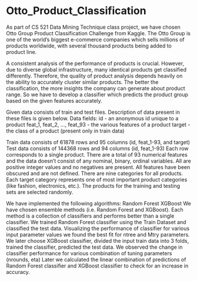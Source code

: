 # Otto_Product_Classification

As part of CS 521 Data Mining Technique class project, we have chosen Otto Group Product
Classification Challenge from Kaggle. The Otto Group is one of the world’s biggest e-commerce
companies which sells millions of products worldwide, with several thousand products being
added to product line.

A consistent analysis of the performance of products is crucial. However, due to diverse global
infrastructure, many identical products get classified differently. Therefore, the quality of
product analysis depends heavily on the ability to accurately cluster similar products. The better
the classification, the more insights the company can generate about product range. So we have
to develop a classifier which predicts the product group based on the given features accurately.


Given data consists of train and test files. Description of data present in these files is given below.
Data fields:
id - an anonymous id unique to a product
feat_1, feat_2, ..., feat_93 - the various features of a product
target - the class of a product (present only in train data)

Train data consists of 61878 rows and 95 columns (id, feat_1-93, and target)
Test data consists of 144368 rows and 94 columns (id, feat_1-93)
Each row corresponds to a single product. 
There are a total of 93 numerical features and the data doesn’t consist of any nominal, binary, ordinal variables. All are positive integer values and no
negatives are present.
All features have been obscured and are not defined.
There are nine categories for all products.
Each target category represents one of most important product categories (like fashion, electronics, etc.). The products for the training and testing sets
are selected randomly.


We have implemented the following algorithms:
Random Forest
XGBoost
We have chosen ensemble methods (i.e. Random Forest and XGBoost). Each method is a collection of classifiers and performs better than a single classifier.
We trained Random Forest classifier using the Train Dataset and classified the test data.
Visualizing the performance of classifier for various input parameter values we found the best fit for ntree and Mtry parameters.
We later choose XGBoost classifier, divided the input train data into 3 folds, trained the classifier, predicted the test data.
We observed the change in classifier performance for various combination of tuning parameters (nrounds, eta)
Later we calculated the linear combination of predictions of Random Forest classifier and XGBoost classifier to check for an increase in accuracy.
